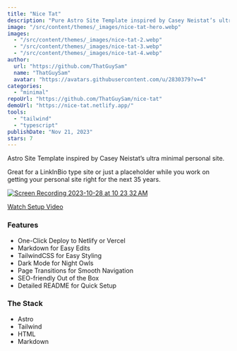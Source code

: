 ```yaml
---
title: "Nice Tat"
description: "Pure Astro Site Template inspired by Casey Neistat’s ultra-minimal personal site."
image: "/src/content/themes/_images/nice-tat-hero.webp"
images:
  - "/src/content/themes/_images/nice-tat-2.webp"
  - "/src/content/themes/_images/nice-tat-3.webp"
  - "/src/content/themes/_images/nice-tat-4.webp"
author:
  url: "https://github.com/ThatGuySam"
  name: "ThatGuySam"
  avatar: "https://avatars.githubusercontent.com/u/2830379?v=4"
categories:
  - "minimal"
repoUrl: "https://github.com/ThatGuySam/nice-tat"
demoUrl: "https://nice-tat.netlify.app/"
tools:
  - "tailwind"
  - "typescript"
publishDate: "Nov 21, 2023"
stars: 7
---
```


<p>Astro Site Template inspired by Casey Neistat’s ultra minimal personal site.</p>
<p>
  Great for a LinkInBio type site or just a placeholder while you work on getting your personal site
  right for the next 35 years.
</p>
<p>
  <a
    href="https://user-images.githubusercontent.com/2830379/278822365-5cb4215c-976c-4d58-bb33-7ef36f24ffe3.gif"
    ><img
      src="https://user-images.githubusercontent.com/2830379/278822365-5cb4215c-976c-4d58-bb33-7ef36f24ffe3.gif"
      alt="Screen Recording 2023-10-28 at 10 23 32 AM"
  /></a>
</p>
<p>
  <a href="https://www.youtube.com/watch?v=sEyHnHjhlr4">Watch Setup Video</a>
<h3>Features</h3>
<ul>
  <li>One-Click Deploy to Netlify or Vercel</li>
  <li>Markdown for Easy Edits</li>
  <li>TailwindCSS for Easy Styling</li>
  <li>Dark Mode for Night Owls</li>
  <li>Page Transitions for Smooth Navigation</li>
  <li>SEO-friendly Out of the Box</li>
  <li>Detailed README for Quick Setup</li>
</ul>
<h3>The Stack</h3>
<ul>
  <li>Astro</li>
  <li>Tailwind</li>
  <li>HTML</li>
  <li>Markdown</li>
</ul>
